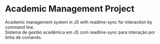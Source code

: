 # Academic Management Project
Academic management system in JS with readline-sync for interaction by command line.
<br>
Sistema de gestão acadêmica em JS com readline-sync para interação por linha de comando.
